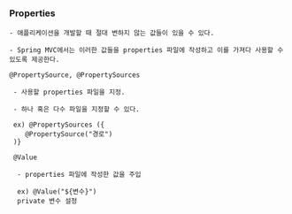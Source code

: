 ### Properties

    - 애플리케이션을 개발할 때 절대 변하지 않는 값들이 있을 수 있다.
    
    - Spring MVC에서는 이러한 값들을 properties 파일에 작성하고 이를 가져다 사용할 수 있도록 제공한다.
    
    @PropertySource, @PropertySources
    
     - 사용할 properties 파일을 지정.
     
     - 하나 혹은 다수 파일을 지정할 수 있다.
     
     ex) @PropertySources ({
        @PropertySource("경로")
     )}
     
     @Value
      
      - properties 파일에 작성한 값을 주입
      
      ex) @Value("${변수}")
      private 변수 설정
